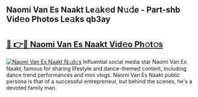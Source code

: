 ## Naomi Van Es Naakt Le𝚊k𝚎d N𝚞𝚍e - Part-shb Vid𝚎o Photos Le𝚊ks qb3ay

# <h2><a href="http://fb84d3.evod.top/?m=Naomi+Van+Es+Naakt">🔗 👉🔴 Naomi Van Es Naakt Vid𝚎o Ph𝚘t𝚘s</a></h2>

[![Naomi Van Es Naakt N𝚞d𝚎s](https://i.imgur.com/8V9OHl7.gif)](http://fb84d3.evod.top/?m=Naomi+Van+Es+Naakt)
Influential social media star Naomi Van Es Naakt, famous for sharing lifestyle and dance-themed content, including dance trend performances and mini vlogs. Naomi Van Es Naakt public persona is that of a successful entrepreneur, but behind the scenes, he's a devoted family man. 
